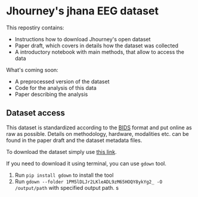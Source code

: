 # Jhourney's jhana EEG dataset

This repostiry contains:
- Instructions how to download Jhourney's open dataset
- Paper draft, which covers in details how the dataset was collected
- A introductory notebook with main methods, that allow to access the data

What's coming soon:
- A preprocessed version of the dataset
- Code for the analysis of this data
- Paper describing the analysis

## Dataset access
This dataset is standardized according to the [BIDS](https://bids-specification.readthedocs.io/en/stable/) format and put online as raw as possible. Details on methodology, hardware, modalities etc. can be found in the paper draft and the dataset metadata files. 

To download the dataset simply use [this link](https://drive.google.com/drive/folders/1PM5lDLJr2LKleADL9zM65HOQY8ykYg2_?usp=drive_link).

If you need to download it using terminal, you can use `gdown` tool.

1. Run `pip install gdown` to install the tool
2. Run `gdown --folder 1PM5lDLJr2LKleADL9zM65HOQY8ykYg2_ -O /output/path` with specified output path.
s